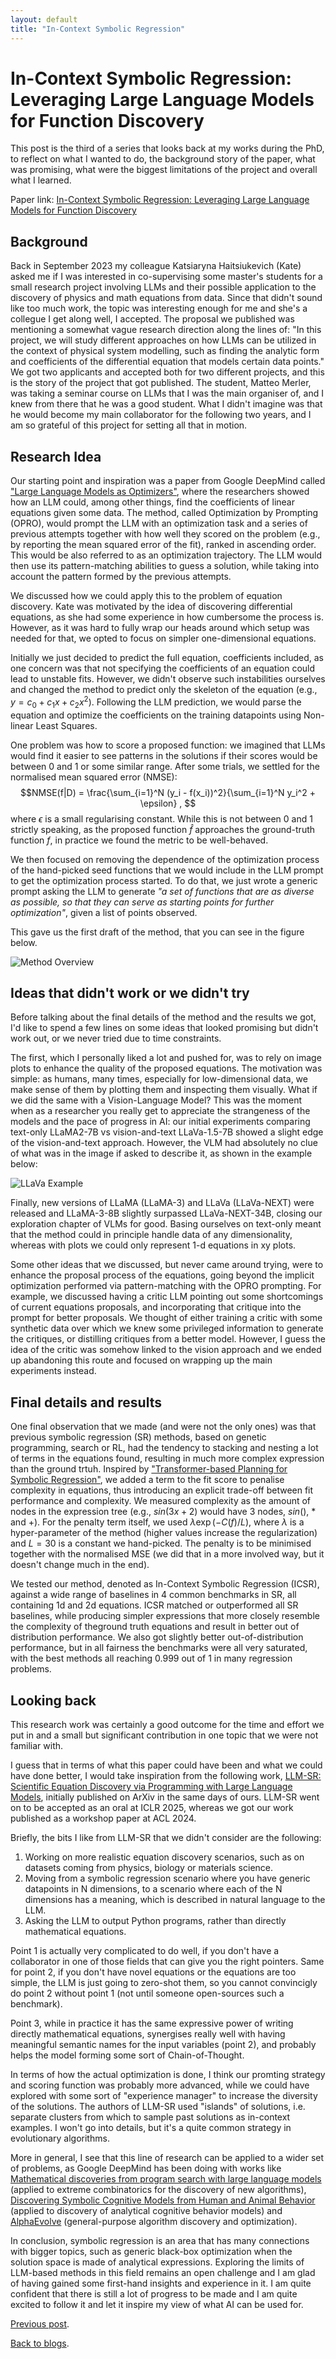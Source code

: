 ```yaml
---
layout: default
title: "In-Context Symbolic Regression"
---
```

# In-Context Symbolic Regression: Leveraging Large Language Models for Function Discovery

This post is the third of a series that looks back at my works during the PhD, to reflect on what I wanted to do, the background story of the paper, what was promising, what were the biggest limitations of the project and overall what I learned.

Paper link: [In-Context Symbolic Regression: Leveraging Large Language Models for Function Discovery](https://aclanthology.org/2024.acl-srw.49/)

## Background

Back in September 2023 my colleague Katsiaryna Haitsiukevich (Kate) asked me if I was interested in co-supervising some master's students for a small research project involving LLMs and their possible application to the discovery of physics and math equations from data. Since that didn't sound like too much work, the topic was interesting enough for me and she's a collegue I get along well, I accepted. 
The proposal we published was mentioning a somewhat vague research direction along the lines of: "In this project, we will study different approaches on how LLMs can be utilized in the context of physical system modelling, such as finding the analytic form and coefficients of the differential equation that models certain data points."
We got two applicants and accepted both for two different projects, and this is the story of the project that got published. The student, Matteo Merler, was taking a seminar course on LLMs that I was the main organiser of, and I knew from there that he was a good student. What I didn't imagine was that he would become my main collaborator for the following two years, and I am so grateful of this project for setting all that in motion.

## Research Idea

Our starting point and inspiration was a paper from Google DeepMind called ["Large Language Models as Optimizers"](https://arxiv.org/abs/2309.03409), where the researchers showed how an LLM could, among other things, find the coefficients of linear equations given some data. The method, called Optimization by Prompting (OPRO), would prompt the LLM with an optimization task and a series of previous attempts together with how well they scored on the problem (e.g., by reporting the mean squared error of the fit), ranked in ascending order. This would be also referred to as an optimization trajectory. The LLM would then use its pattern-matching abilities to guess a solution, while taking into account the pattern formed by the previous attempts.

We discussed how we could apply this to the problem of equation discovery. Kate was motivated by the idea of discovering differential equations, as she had some experience in how cumbersome the process is. However, as it was hard to fully wrap our heads around which setup was needed for that, we opted to focus on simpler one-dimensional equations.

Initially we just decided to predict the full equation, coefficients included, as one concern was that not specifying the coefficients of an equation could lead to unstable fits. However, we didn't observe such instabilities ourselves and changed the method to predict only the skeleton of the equation (e.g., $y = c_0 + c_1 x + c_2 x^2$). Following the LLM prediction, we would parse the equation and optimize the coefficients on the training datapoints using Non-linear Least Squares. 

One problem was how to score a proposed function: we imagined that LLMs would find it easier to see patterns in the solutions if their scores would be between 0 and 1 or some similar range. After some trials, we settled for the normalised mean squared error (NMSE):
$$NMSE(f|D) = \frac{\sum_{i=1}^N (y_i - f(x_i))^2}{\sum_{i=1}^N y_i^2 + \epsilon} , $$
where $\epsilon$ is a small regularising constant. While this is not between 0 and 1 strictly speaking, as the proposed function $\hat{f}$ approaches the ground-truth function $f$, in practice we found the metric to be well-behaved.

We then focused on removing the dependence of the optimization process of the hand-picked seed functions that we would include in the LLM prompt to get the optimization process started. To do that, we just wrote a generic prompt asking the LLM to generate *"a set of functions that
are as diverse as possible, so that they can serve as starting points for further optimization"*, given a list of points observed. 

This gave us the first draft of the method, that you can see in the figure below.

![Method Overview](/assets/img/icsr/MethodOverview.png)

## Ideas that didn't work or we didn't try

Before talking about the final details of the method and the results we got, I'd like to spend a few lines on some ideas that looked promising but didn't work out, or we never tried due to time constraints. 

The first, which I personally liked a lot and pushed for, was to rely on image plots to enhance the quality of the proposed equations. The motivation was simple: as humans, many times, especially for low-dimensional data, we make sense of them by plotting them and inspecting them visually. What if we did the same with a Vision-Language Model? This was the moment when as a researcher you really get to appreciate the strangeness of the models and the pace of progress in AI: our initial experiments comparing text-only LLaMA2-7B vs vision-and-text LLaVa-1.5-7B showed a slight edge of the vision-and-text approach. However, the VLM had absolutely no clue of what was in the image if asked to describe it, as shown in the example below:

![LLaVa Example](/assets/img/icsr/Llava_example.png)

Finally, new versions of LLaMA (LLaMA-3) and LLaVa (LLaVa-NEXT) were released and LLaMA-3-8B slightly surpassed LLaVa-NEXT-34B, closing our exploration chapter of VLMs for good. Basing ourselves on text-only meant that the method could in principle handle data of any dimensionality, whereas with plots we could only represent 1-d equations in xy plots. 

Some other ideas that we discussed, but never came around trying, were to enhance the proposal process of the equations, going beyond the implicit optimization performed via pattern-matching with the OPRO prompting. For example, we discussed having a critic LLM pointing out some shortcomings of current equations proposals, and incorporating that critique into the prompt for better proposals. We thought of either training a critic with some synthetic data over which we knew some privileged information to generate the critiques, or distilling critiques from a better model. However, I guess the idea of the critic was somehow linked to the vision approach and we ended up abandoning this route and focused on wrapping up the main experiments instead.

## Final details and results

One final observation that we made (and were not the only ones) was that previous symbolic regression (SR) methods, based on genetic programming, search or RL, had the tendency to stacking and nesting a lot of terms in the equations found, resulting in much more complex expression than the ground trtuh. Inspired by ["Transformer-based Planning for Symbolic Regression"](https://arxiv.org/abs/2303.06833), we added a term to the fit score to penalise complexity in equations, thus introducing an explicit trade-off between fit performance and complexity. We measured complexity as the amount of nodes in the expression tree (e.g., $sin(3x+2)$ would have 3 nodes, $sin()$, $*$ and $+$). For the penalty term itself, we used $\lambda \exp(- C(f)/L)$, where $\lambda$ is a hyper-parameter of the method (higher values increase the regularization) and $L=30$ is a constant we hand-picked. The penalty is to be minimised together with the normalised MSE (we did that in a more involved way, but it doesn't change much in the end).

We tested our method, denoted as In-Context Symbolic Regression (ICSR), against a wide range of baselines in 4 common benchmarks in SR, all containing 1d and 2d equations. ICSR matched or outperformed all SR baselines, while producing simpler expressions that more closely resemble the complexity of theground truth equations and result in better out of distribution performance. We also got slightly better out-of-distribution performance, but in all fairness the benchmarks were all very saturated, with the best methods all reaching 0.999 out of 1 in many regression problems. 

## Looking back

This research work was certainly a good outcome for the time and effort we put in and a small but significant contribution in one topic that we were not familiar with.

I guess that in terms of what this paper could have been and what we could have done better, I would take inspiration from the following work, [LLM-SR: Scientific Equation Discovery via Programming with Large Language Models](https://arxiv.org/abs/2404.18400), initially published on ArXiv in the same days of ours. LLM-SR went on to be accepted as an oral at ICLR 2025, whereas we got our work published as a workshop paper at ACL 2024.

Briefly, the bits I like from LLM-SR that we didn't consider are the following:
1. Working on more realistic equation discovery scenarios, such as on datasets coming from physics, biology or materials science.
2. Moving from a symbolic regression scenario where you have generic datapoints in N dimensions, to a scenario where each of the N dimensions has a meaning, which is described in natural language to the LLM. 
3. Asking the LLM to output Python programs, rather than directly mathematical equations.

Point 1 is actually very complicated to do well, if you don't have a collaborator in one of those fields that can give you the right pointers. Same for point 2, if you don't have novel equations or the equations are too simple, the LLM is just going to zero-shot them, so you cannot convincigly do point 2 without point 1 (not until someone open-sources such a benchmark). 

Point 3, while in practice it has the same expressive power of writing directly mathematical equations, synergises really well with having meaningful semantic names for the input variables (point 2), and probably helps the model forming some sort of Chain-of-Thought.

In terms of how the actual optimization is done, I think our promting strategy and scoring function was probably more advanced, while we could have explored with some sort of "experience manager" to increase the diversity of the solutions. The authors of LLM-SR used "islands" of solutions, i.e. separate clusters from which to sample past solutions as in-context examples. I won't go into details, but it's a quite common strategy in evolutionary algorithms.

More in general, I see that this line of research can be applied to a wider set of problems, as Google DeepMind has been doing with works like [Mathematical discoveries from program search with large language models](https://www.nature.com/articles/s41586-023-06924-6) (applied to extreme combinatorics for the discovery of new algorithms), [Discovering Symbolic Cognitive Models from Human and Animal Behavior](https://www.biorxiv.org/content/10.1101/2025.02.05.636732v1) (applied to discovery of analytical cognitive behavior models) and [AlphaEvolve](https://deepmind.google/discover/blog/alphaevolve-a-gemini-powered-coding-agent-for-designing-advanced-algorithms/) (general-purpose algorithm discovery and optimization).

In conclusion, symbolic regression is an area that has many connections with bigger topics, such as generic black-box optimization when the solution space is made of analytical expressions. Exploring the limits of LLM-based methods in this field remains an open challenge and I am glad of having gained some first-hand insights and experience in it. I am quite confident that there is still a lot of progress to be made and I am quite excited to follow it and let it inspire my view of what AI can be used for.

[Previous post](docstring.md). 

[Back to blogs](../blog.md).
